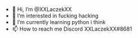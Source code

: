 - 👋 Hi, I’m @XXLaczekXX
- 👀 I’m interested in fucking hacking
- 🌱 I’m currently learning python i think
- 📫 How to reach me Discord XXLaczekXX#8681

<!---
XXLaczekXX/XXLaczekXX is a ✨ special ✨ repository because its `README.md` (this file) appears on your GitHub profile.
You can click the Preview link to take a look at your changes.
--->
